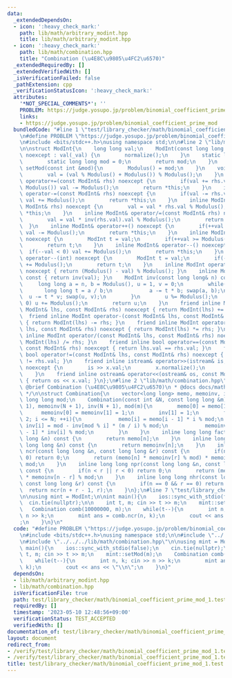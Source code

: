 ```yaml
---
data:
  _extendedDependsOn:
  - icon: ':heavy_check_mark:'
    path: lib/math/arbitrary_modint.hpp
    title: lib/math/arbitrary_modint.hpp
  - icon: ':heavy_check_mark:'
    path: lib/math/combination.hpp
    title: "Combination (\u4E8C\u9805\u4FC2\u6570)"
  _extendedRequiredBy: []
  _extendedVerifiedWith: []
  _isVerificationFailed: false
  _pathExtension: cpp
  _verificationStatusIcon: ':heavy_check_mark:'
  attributes:
    '*NOT_SPECIAL_COMMENTS*': ''
    PROBLEM: https://judge.yosupo.jp/problem/binomial_coefficient_prime_mod
    links:
    - https://judge.yosupo.jp/problem/binomial_coefficient_prime_mod
  bundledCode: "#line 1 \"test/library_checker/math/binomial_coefficient_prime_mod_1.test.cpp\"\
    \n#define PROBLEM \"https://judge.yosupo.jp/problem/binomial_coefficient_prime_mod\"\
    \n#include <bits/stdc++.h>\nusing namespace std;\n\n#line 2 \"lib/math/arbitrary_modint.hpp\"\
    \n\nstruct ModInt{\n    long long val;\n    ModInt(const long long &_val = 0)\
    \ noexcept : val(_val) {\n        normalize();\n    }\n    static long long &Modulus(){\n\
    \        static long long mod = 0;\n        return mod;\n    }\n    static void\
    \ setMod(const int &mod){\n        Modulus() = mod;\n    }\n    void normalize(){\n\
    \        val = (val % Modulus() + Modulus()) % Modulus();\n    }\n    inline ModInt&\
    \ operator+=(const ModInt& rhs) noexcept {\n        if(val += rhs.val, val >=\
    \ Modulus()) val -= Modulus();\n        return *this;\n    }\n    inline ModInt&\
    \ operator-=(const ModInt& rhs) noexcept {\n        if(val -= rhs.val, val < 0)\
    \ val += Modulus();\n        return *this;\n    }\n    inline ModInt& operator*=(const\
    \ ModInt& rhs) noexcept {\n        val = val * rhs.val % Modulus();\n        return\
    \ *this;\n    }\n    inline ModInt& operator/=(const ModInt& rhs) noexcept {\n\
    \        val = val * inv(rhs.val).val % Modulus();\n        return *this;\n  \
    \  }\n    inline ModInt& operator++() noexcept {\n        if(++val >= Modulus())\
    \ val -= Modulus();\n        return *this;\n    }\n    inline ModInt operator++(int)\
    \ noexcept {\n        ModInt t = val;\n        if(++val >= Modulus()) val -= Modulus();\n\
    \        return t;\n    }\n    inline ModInt& operator--() noexcept {\n      \
    \  if(--val < 0) val += Modulus();\n        return *this;\n    }\n    inline ModInt\
    \ operator--(int) noexcept {\n        ModInt t = val;\n        if(--val < 0) val\
    \ += Modulus();\n        return t;\n    }\n    inline ModInt operator-() const\
    \ noexcept { return (Modulus() - val) % Modulus(); }\n    inline ModInt inv(void)\
    \ const { return inv(val); }\n    ModInt inv(const long long& n) const {\n   \
    \     long long a = n, b = Modulus(), u = 1, v = 0;\n        while(b){\n     \
    \       long long t = a / b;\n            a -= t * b; swap(a, b);\n          \
    \  u -= t * v; swap(u, v);\n        }\n        u %= Modulus();\n        if(u <\
    \ 0) u += Modulus();\n        return u;\n    }\n    friend inline ModInt operator+(const\
    \ ModInt& lhs, const ModInt& rhs) noexcept { return ModInt(lhs) += rhs; }\n  \
    \  friend inline ModInt operator-(const ModInt& lhs, const ModInt& rhs) noexcept\
    \ { return ModInt(lhs) -= rhs; }\n    friend inline ModInt operator*(const ModInt&\
    \ lhs, const ModInt& rhs) noexcept { return ModInt(lhs) *= rhs; }\n    friend\
    \ inline ModInt operator/(const ModInt& lhs, const ModInt& rhs) noexcept { return\
    \ ModInt(lhs) /= rhs; }\n    friend inline bool operator==(const ModInt& lhs,\
    \ const ModInt& rhs) noexcept { return lhs.val == rhs.val; }\n    friend inline\
    \ bool operator!=(const ModInt& lhs, const ModInt& rhs) noexcept { return lhs.val\
    \ != rhs.val; }\n    friend inline istream& operator>>(istream& is, ModInt& x)\
    \ noexcept {\n        is >> x.val;\n        x.normalize();\n        return is;\n\
    \    }\n    friend inline ostream& operator<<(ostream& os, const ModInt& x) noexcept\
    \ { return os << x.val; }\n};\n#line 2 \"lib/math/combination.hpp\"\n\n/**\n *\
    \ @brief Combination (\u4E8C\u9805\u4FC2\u6570)\n * @docs docs/math/combination.md\n\
    \ */\n\nstruct Combination{\n    vector<long long> memo, memoinv, inv;\n    const\
    \ long long mod;\n    Combination(const int &N, const long long &m) : memo(N +\
    \ 1), memoinv(N + 1), inv(N + 1), mod(m){\n        memo[0] = memo[1] = 1;\n  \
    \      memoinv[0] = memoinv[1] = 1;\n        inv[1] = 1;\n        for(int i =\
    \ 2; i <= N; ++i){\n            memo[i] = memo[i - 1] * i % mod;\n           \
    \ inv[i] = mod - inv[mod % i] * (m / i) % mod;\n            memoinv[i] = memoinv[i\
    \ - 1] * inv[i] % mod;\n        }\n    }\n    inline long long fact(const long\
    \ long &n) const {\n        return memo[n];\n    }\n    inline long long factinv(const\
    \ long long &n) const {\n        return memoinv[n];\n    }\n    inline long long\
    \ ncr(const long long &n, const long long &r) const {\n        if(n < r || r <\
    \ 0) return 0;\n        return (memo[n] * memoinv[r] % mod) * memoinv[n - r] %\
    \ mod;\n    }\n    inline long long npr(const long long &n, const long long &r)\
    \ const {\n        if(n < r || r < 0) return 0;\n        return (memo[n] % mod)\
    \ * memoinv[n - r] % mod;\n    }\n    inline long long nhr(const long long &n,\
    \ const long long &r) const {\n        if(n == 0 && r == 0) return 1;\n      \
    \  return ncr(n + r - 1, r);\n    }\n};\n#line 7 \"test/library_checker/math/binomial_coefficient_prime_mod_1.test.cpp\"\
    \n\nusing mint = ModInt;\n\nint main(){\n    ios::sync_with_stdio(false);\n  \
    \  cin.tie(nullptr);\n\n    int t, m; cin >> t >> m;\n    mint::setMod(m);\n \
    \   Combination comb(10000000, m);\n    while(t--){\n        int n, k; cin >>\
    \ n >> k;\n        mint ans = comb.ncr(n, k);\n        cout << ans << \"\\n\"\
    ;\n    }\n}\n"
  code: "#define PROBLEM \"https://judge.yosupo.jp/problem/binomial_coefficient_prime_mod\"\
    \n#include <bits/stdc++.h>\nusing namespace std;\n\n#include \"../../../lib/math/arbitrary_modint.hpp\"\
    \n#include \"../../../lib/math/combination.hpp\"\n\nusing mint = ModInt;\n\nint\
    \ main(){\n    ios::sync_with_stdio(false);\n    cin.tie(nullptr);\n\n    int\
    \ t, m; cin >> t >> m;\n    mint::setMod(m);\n    Combination comb(10000000, m);\n\
    \    while(t--){\n        int n, k; cin >> n >> k;\n        mint ans = comb.ncr(n,\
    \ k);\n        cout << ans << \"\\n\";\n    }\n}"
  dependsOn:
  - lib/math/arbitrary_modint.hpp
  - lib/math/combination.hpp
  isVerificationFile: true
  path: test/library_checker/math/binomial_coefficient_prime_mod_1.test.cpp
  requiredBy: []
  timestamp: '2023-05-10 12:48:56+09:00'
  verificationStatus: TEST_ACCEPTED
  verifiedWith: []
documentation_of: test/library_checker/math/binomial_coefficient_prime_mod_1.test.cpp
layout: document
redirect_from:
- /verify/test/library_checker/math/binomial_coefficient_prime_mod_1.test.cpp
- /verify/test/library_checker/math/binomial_coefficient_prime_mod_1.test.cpp.html
title: test/library_checker/math/binomial_coefficient_prime_mod_1.test.cpp
---
```

